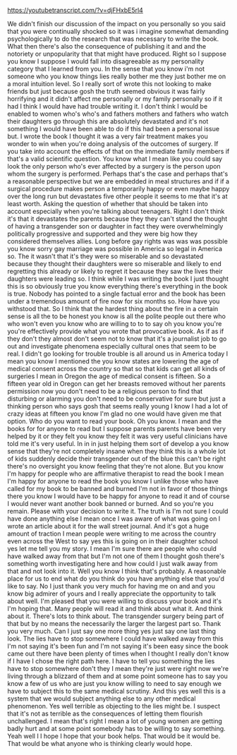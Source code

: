 https://youtubetranscript.com/?v=djFHxbE5rl4

 We didn't finish our discussion of the impact on you personally so you said that you were continually shocked so it was i imagine somewhat demanding psychologically to do the research that was necessary to write the book. What then there's also the consequence of publishing it and and the notoriety or unpopularity that that might have produced. Right so I suppose you know I suppose I would fall into disagreeable as my personality category that I learned from you. In the sense that you know i'm not someone who you know things lies really bother me they just bother me on a moral intuition level. So I really sort of wrote this not looking to make friends but just because gosh the truth seemed obvious it was fairly horrifying and it didn't affect me personally or my family personally so if it had I think I would have had trouble writing it. I don't think I would be enabled to women who's who's and fathers mothers and fathers who watch their daughters go through this are absolutely devastated and it's not something I would have been able to do if this had been a personal issue but. I wrote the book I thought it was a very fair treatment makes you wonder to win when you're doing analysis of the outcomes of surgery. If you take into account the effects of that on the immediate family members if that's a valid scientific question. You know what I mean like you could say look the only person who's ever affected by a surgery is the person upon whom the surgery is performed. Perhaps that's the case and perhaps that's a reasonable perspective but we are embedded in meal structures and if if a surgical procedure makes person a temporarily happy or even maybe happy over the long run but devastates five other people it seems to me that it's at least worth. Asking the question of whether that should be taken into account especially when you're talking about teenagers. Right I don't think it's that it devastates the parents because they they can't stand the thought of having a transgender son or daughter in fact they were overwhelmingly politically progressive and supported and they were big how they considered themselves allies. Long before gay rights was was was possible you know sorry gay marriage was possible in America so legal in America so. The it wasn't that it's they were so miserable and so devastated because they thought their daughters were so miserable and likely to end regretting this already or likely to regret it because they saw the lives their daughters were leading so. I think while I was writing the book I just thought this is so obviously true you know everything there's everything in the book is true. Nobody has pointed to a single factual error and the book has been under a tremendous amount of fire now for six months so. How have you withstood that. So I think that the hardest thing about the fire in a certain sense is all the to be honest you know is all the polite people out there who who won't even you know who are willing to to to say oh you know you're you're effectively provide what you wrote that provocative book. As if as if they don't they almost don't seem not to know that it's a journalist job to go out and investigate phenomena especially cultural ones that seem to be real. I didn't go looking for trouble trouble is all around us in America today I mean you know I mentioned the you know states are lowering the age of medical consent across the country so that so that kids can get all kinds of surgeries I mean in Oregon the age of medical consent is fifteen. So a fifteen year old in Oregon can get her breasts removed without her parents permission now you don't need to be a religious person to find that disturbing or alarming you don't need to be conservative for sure but just a thinking person who says gosh that seems really young I know I had a lot of crazy ideas at fifteen you know I'm glad no one would have given me that option. Who do you want to read your book. Oh you know. I mean and the books for for anyone to read but I suppose parents parents have been very helped by it or they felt you know they felt it was very useful clinicians have told me it's very useful. In in in just helping them sort of develop a you know sense that they're not completely insane when they think this is a whole lot of kids suddenly decide their transgender out of the blue this can't be right there's no oversight you know feeling that they're not alone. But you know I'm happy for people who are affirmative therapist to read the book I mean I'm happy for anyone to read the book you know I unlike those who have called for my book to be banned and burned I'm not in favor of those things there you know I would have to be happy for anyone to read it and of course I would never want another book banned or burned. And so you're you remain. Please with your decision to write it. The truth is I'm not sure I could have done anything else I mean once I was aware of what was going on I wrote an article about it for the wall street journal. And it's got a huge amount of traction I mean people were writing to me across the country even across the West to say yes this is going on in their daughter school yes let me tell you my story. I mean I'm sure there are people who could have walked away from that but I'm not one of them I thought gosh there's something worth investigating here and how could I just walk away from that and not look into it. Well you know I think that's probably. A reasonable place for us to end what do you think do you have anything else that you'd like to say. No I just thank you very much for having me on and and you know big admirer of yours and I really appreciate the opportunity to talk about well. I'm pleased that you were willing to discuss your book and it's I'm hoping that. Many people will read it and think about what it. And think about it. There's lots to think about. The transgender surgery being part of that but by no means the necessarily the larger the largest part so. Thank you very much. Can I just say one more thing yes just say one last thing look. The lies have to stop somewhere I could have walked away from this I'm not saying it's been fun and I'm not saying it's been easy since the book came out there have been plenty of times when I thought I really don't know if I have I chose the right path here. I have to tell you something the lies have to stop somewhere don't they I mean they're just were right now we're living through a blizzard of them and at some point someone has to say you know a few of us who are just you know willing to need to say enough we have to subject this to the same medical scrutiny. And this yes well this is a system that we would subject anything else to any other medical phenomenon. Yes well terrible as objecting to the lies might be. I suspect that it's not as terrible as the consequences of letting them flourish unchallenged. I mean that's right I mean a lot of young women are getting badly hurt and at some point somebody has to be willing to say something. Yeah well I I hope I hope that your book helps. That would be it would be. That would be what anyone who is thinking clearly would hope.